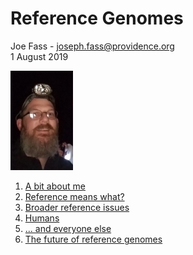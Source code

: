 
# Reference Genomes

Joe Fass - joseph.fass@providence.org  
1 August 2019

<img src="./joe.png" width="100">

1. [A bit about me](me)
2. [Reference means what?](def)
3. [Broader reference issues](issues)
4. [Humans](humans)
5. [... and everyone else](else)
6. [The future of reference genomes](graphs)

